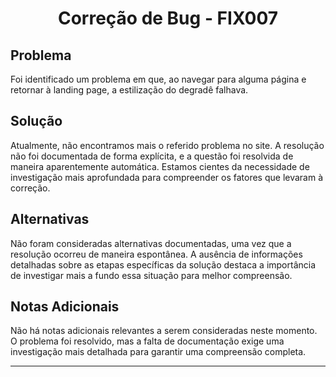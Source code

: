 <!-- Título Principal -->
<h1 align="center">Correção de Bug - FIX007</h1>

<!-- Seção do Problema -->
<h2>Problema</h2>

<p>
  Foi identificado um problema em que, ao navegar para alguma página e retornar à landing page, a estilização do degradê falhava.
</p>

<!-- Seção da Solução -->
<h2>Solução</h2>

<p>
  Atualmente, não encontramos mais o referido problema no site. A resolução não foi documentada de forma explícita, e a questão foi resolvida de maneira aparentemente automática. Estamos cientes da necessidade de investigação mais aprofundada para compreender os fatores que levaram à correção.
</p>

<!-- Seção de Alternativas Consideradas -->
<h2>Alternativas</h2>

<p>
  Não foram consideradas alternativas documentadas, uma vez que a resolução ocorreu de maneira espontânea. A ausência de informações detalhadas sobre as etapas específicas da solução destaca a importância de investigar mais a fundo essa situação para melhor compreensão.
</p>

<!-- Seção de Notas Adicionais -->
<h2>Notas Adicionais</h2>

<p>
  Não há notas adicionais relevantes a serem consideradas neste momento. O problema foi resolvido, mas a falta de documentação exige uma investigação mais detalhada para garantir uma compreensão completa.
</p>

<hr>
